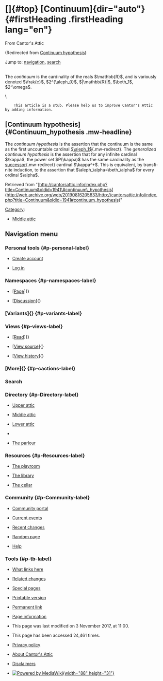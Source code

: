 <div id="mw-page-base" class="noprint">

</div>

<div id="mw-head-base" class="noprint">

</div>

<div id="content" class="mw-body" role="main">

[]{#top}
[Continuum]{dir="auto"} {#firstHeading .firstHeading lang="en"}
=======================

<div id="bodyContent" class="mw-body-content">

<div id="siteSub">

From Cantor's Attic

</div>

<div id="contentSub">

(Redirected from [Continuum
hypothesis](/web/20190816205833/http://cantorsattic.info/index.php?title=Continuum_hypothesis&redirect=no "Continuum hypothesis"))

</div>

<div id="jump-to-nav" class="mw-jump">

Jump to: [navigation](#mw-navigation), [search](#p-search)

</div>

<div id="mw-content-text" class="mw-content-ltr" lang="en" dir="ltr">

\
The *continuum* is the cardinality of the reals \$\\mathbb{R}\$, and is
variously denoted \$\\frak{c}\$, \$2\^{\\aleph\_0}\$, \$|\\mathbb{R}|\$,
\$\\beth\_1\$, \$2\^\\omega\$.

\

        This article is a stub. Please help us to improve Cantor's Attic by adding information.

[Continuum hypothesis]{#Continuum_hypothesis .mw-headline}
----------------------------------------------------------

The *continuum hypothesis* is the assertion that the continuum is the
same as the first uncountable cardinal
[\$\\aleph\_1\$](/web/20190816205833/http://cantorsattic.info/Aleph_one "Aleph one"){.mw-redirect}.
The *generalized continuum hypothesis* is the assertion that for any
infinite cardinal \$\\kappa\$, the power set \$P(\\kappa)\$ has the same
cardinality as the
[successor](/web/20190816205833/http://cantorsattic.info/Successor "Successor"){.mw-redirect}
cardinal \$\\kappa\^+\$. This is equivalent, by transfinite induction,
to the assertion that \$\\aleph\_\\alpha=\\beth\_\\alpha\$ for every
ordinal \$\\alpha\$.

</div>

<div class="printfooter">

Retrieved from
"[http://cantorsattic.info/index.php?title=Continuum&oldid=1941\#continuum\_hypothesis](http://web.archive.org/web/20190816205833/http://cantorsattic.info/index.php?title=Continuum&oldid=1941#continuum_hypothesis)"

</div>

<div id="catlinks" class="catlinks">

<div id="mw-normal-catlinks" class="mw-normal-catlinks">

[Category](/web/20190816205833/http://cantorsattic.info/Special:Categories "Special:Categories"):
-   [Middle
    attic](/web/20190816205833/http://cantorsattic.info/Category:Middle_attic "Category:Middle attic")

</div>

</div>

<div class="visualClear">

</div>

</div>

</div>

<div id="mw-navigation">

Navigation menu
---------------

<div id="mw-head">

<div id="p-personal" role="navigation"
aria-labelledby="p-personal-label">

### Personal tools {#p-personal-label}

-   <div id="pt-createaccount">

    </div>

    [Create
    account](/web/20190816205833/http://cantorsattic.info/index.php?title=Special:UserLogin&returnto=Continuum&type=signup)
-   <div id="pt-login">

    </div>

    [Log
    in](/web/20190816205833/http://cantorsattic.info/index.php?title=Special:UserLogin&returnto=Continuum "You are encouraged to log in; however, it is not mandatory [o]")

</div>

<div id="left-navigation">

<div id="p-namespaces" class="vectorTabs" role="navigation"
aria-labelledby="p-namespaces-label">

### Namespaces {#p-namespaces-label}

-   <div id="ca-nstab-main">

    </div>

    [[Page](/web/20190816205833/http://cantorsattic.info/Continuum "View the content page [c]")]{}
-   <div id="ca-talk">

    </div>

    [[Discussion](/web/20190816205833/http://cantorsattic.info/index.php?title=Talk:Continuum&action=edit&redlink=1 "Discussion about the content page [t]")]{}

</div>

<div id="p-variants" class="vectorMenu emptyPortlet" role="navigation"
aria-labelledby="p-variants-label">

### [Variants]{}[](#) {#p-variants-label}

<div class="menu">

</div>

</div>

</div>

<div id="right-navigation">

<div id="p-views" class="vectorTabs" role="navigation"
aria-labelledby="p-views-label">

### Views {#p-views-label}

-   <div id="ca-view">

    </div>

    [[Read](/web/20190816205833/http://cantorsattic.info/Continuum)]{}
-   <div id="ca-viewsource">

    </div>

    [[View
    source](/web/20190816205833/http://cantorsattic.info/index.php?title=Continuum&action=edit "This page is protected.
    You can view its source [e]")]{}
-   <div id="ca-history">

    </div>

    [[View
    history](/web/20190816205833/http://cantorsattic.info/index.php?title=Continuum&action=history "Past revisions of this page [h]")]{}

</div>

<div id="p-cactions" class="vectorMenu emptyPortlet" role="navigation"
aria-labelledby="p-cactions-label">

### [More]{}[](#) {#p-cactions-label}

<div class="menu">

</div>

</div>

<div id="p-search" role="search">

### Search

<div id="simpleSearch">

</div>

</div>

</div>

</div>

<div id="mw-panel">

<div id="p-logo" role="banner">

[](/web/20190816205833/http://cantorsattic.info/Cantor%27s_Attic "Visit the main page")

</div>

<div id="p-Directory" class="portal" role="navigation"
aria-labelledby="p-Directory-label">

### Directory {#p-Directory-label}

<div class="body">

-   <div id="n-Upper-attic">

    </div>

    [Upper
    attic](/web/20190816205833/http://cantorsattic.info/Upper_attic)
-   <div id="n-Middle-attic">

    </div>

    [Middle
    attic](/web/20190816205833/http://cantorsattic.info/Middle_attic)
-   <div id="n-Lower-attic">

    </div>

    [Lower
    attic](/web/20190816205833/http://cantorsattic.info/Lower_attic)
-   <div id="n-">

    </div>

    [](INVALID-TITLE)
-   <div id="n-The-parlour">

    </div>

    [The parlour](/web/20190816205833/http://cantorsattic.info/Parlour)

</div>

</div>

<div id="p-Resources" class="portal" role="navigation"
aria-labelledby="p-Resources-label">

### Resources {#p-Resources-label}

<div class="body">

-   <div id="n-The-playroom">

    </div>

    [The
    playroom](/web/20190816205833/http://cantorsattic.info/Playroom)
-   <div id="n-The-library">

    </div>

    [The library](/web/20190816205833/http://cantorsattic.info/Library)
-   <div id="n-The-cellar">

    </div>

    [The cellar](/web/20190816205833/http://cantorsattic.info/Cellar)

</div>

</div>

<div id="p-Community" class="portal" role="navigation"
aria-labelledby="p-Community-label">

### Community {#p-Community-label}

<div class="body">

-   <div id="n-portal">

    </div>

    [Community
    portal](/web/20190816205833/http://cantorsattic.info/Cantor%27s_Attic:Community_portal "About the project, what you can do, where to find things")
-   <div id="n-currentevents">

    </div>

    [Current
    events](/web/20190816205833/http://cantorsattic.info/Cantor%27s_Attic:Current_events "Find background information on current events")
-   <div id="n-recentchanges">

    </div>

    [Recent
    changes](/web/20190816205833/http://cantorsattic.info/Special:RecentChanges "A list of recent changes in the wiki [r]")
-   <div id="n-randompage">

    </div>

    [Random
    page](/web/20190816205833/http://cantorsattic.info/Special:Random "Load a random page [x]")
-   <div id="n-help">

    </div>

    [Help](http://web.archive.org/web/20190816205833/https://www.mediawiki.org/wiki/Special:MyLanguage/Help:Contents "The place to find out")

</div>

</div>

<div id="p-tb" class="portal" role="navigation"
aria-labelledby="p-tb-label">

### Tools {#p-tb-label}

<div class="body">

-   <div id="t-whatlinkshere">

    </div>

    [What links
    here](/web/20190816205833/http://cantorsattic.info/Special:WhatLinksHere/Continuum "A list of all wiki pages that link here [j]")
-   <div id="t-recentchangeslinked">

    </div>

    [Related
    changes](/web/20190816205833/http://cantorsattic.info/Special:RecentChangesLinked/Continuum "Recent changes in pages linked from this page [k]")
-   <div id="t-specialpages">

    </div>

    [Special
    pages](/web/20190816205833/http://cantorsattic.info/Special:SpecialPages "A list of all special pages [q]")
-   <div id="t-print">

    </div>

    [Printable
    version](/web/20190816205833/http://cantorsattic.info/index.php?title=Continuum&printable=yes "Printable version of this page [p]")
-   <div id="t-permalink">

    </div>

    [Permanent
    link](/web/20190816205833/http://cantorsattic.info/index.php?title=Continuum&oldid=1941 "Permanent link to this revision of the page")
-   <div id="t-info">

    </div>

    [Page
    information](/web/20190816205833/http://cantorsattic.info/index.php?title=Continuum&action=info)

</div>

</div>

</div>

</div>

<div id="footer" role="contentinfo">

-   <div id="footer-info-lastmod">

    </div>

    This page was last modified on 3 November 2017, at 11:00.
-   <div id="footer-info-viewcount">

    </div>

    This page has been accessed 24,461 times.

<!-- -->

-   <div id="footer-places-privacy">

    </div>

    [Privacy
    policy](/web/20190816205833/http://cantorsattic.info/Cantor%27s_Attic:Privacy_policy "Cantor's Attic:Privacy policy")
-   <div id="footer-places-about">

    </div>

    [About Cantor's
    Attic](/web/20190816205833/http://cantorsattic.info/Cantor%27s_Attic:About "Cantor's Attic:About")
-   <div id="footer-places-disclaimer">

    </div>

    [Disclaimers](/web/20190816205833/http://cantorsattic.info/Cantor%27s_Attic:General_disclaimer "Cantor's Attic:General disclaimer")

<!-- -->

-   <div id="footer-poweredbyico">

    </div>

    [![Powered by
    MediaWiki](/web/20190816205833im_/http://cantorsattic.info/resources/assets/poweredby_mediawiki_88x31.png){width="88"
    height="31"}](//web.archive.org/web/20190816205833/http://www.mediawiki.org/)

<div style="clear:both">

</div>

</div>
